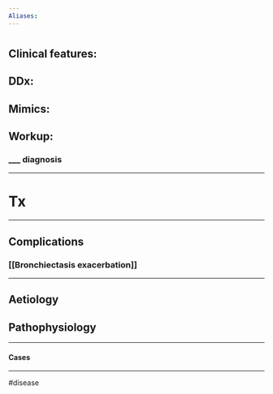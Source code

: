 ```yaml
---
Aliases:
---
```

# 
## Clinical features:
###
## DDx:
###
## Mimics:
###
## Workup:
### ___ diagnosis
---
# Tx

---
## Complications
### [[Bronchiectasis exacerbation]]

---
## Aetiology
## Pathophysiology

---
#### Cases


---
#disease 